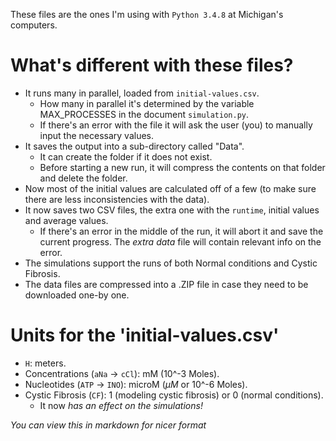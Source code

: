 These files are the ones I'm using with `Python 3.4.8` at Michigan's computers.

# What's different with these files?

* It runs many in parallel, loaded from `initial-values.csv`.
  * How many in parallel it's determined by the variable MAX_PROCESSES in the document `simulation.py`.
  * If there's an error with the file it will ask the user (you) to manually input the necessary values.
* It saves the output into a sub-directory called "Data".
  * It can create the folder if it does not exist.
  * Before starting a new run, it will compress the contents on that folder and delete the folder.
* Now most of the initial values are calculated off of a few (to make sure there are less inconsistencies with the data).
* It now saves two CSV files, the extra one with the `runtime`, initial values and average values.
  * If there's an error in the middle of the run, it will abort it and save the current progress. The _extra data_ file will contain relevant info on the error.
* The simulations support the runs of both Normal conditions and Cystic Fibrosis.
* The data files are compressed into a .ZIP file in case they need to be downloaded one-by one.

# Units for the 'initial-values.csv'

* `H`: meters.
* Concentrations (`aNa` -> `cCl`): mM (10^-3 Moles).
* Nucleotides (`ATP` -> `INO`): microM ($\mu M$ or 10^-6 Moles).
* Cystic Fibrosis (`CF`): 1 (modeling cystic fibrosis) or 0 (normal conditions).
  * It now *has an effect on the simulations!*

_You can view this in markdown for nicer format_
